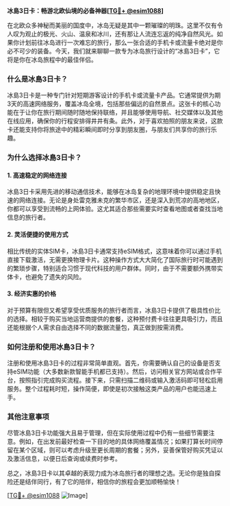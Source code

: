 **冰島3日卡：畅游北欧仙境的必备神器[[TG💪+ @esim1088](https://t.me/s/esim1088)]**

在北欧众多神秘而美丽的国度中，冰岛无疑是其中一颗璀璨的明珠。这里不仅有令人叹为观止的极光、火山、温泉和冰川，还有那让人流连忘返的纯净自然风光。如果你计划前往冰岛进行一次难忘的旅行，那么一张合适的手机卡或流量卡绝对是你必不可少的装备。今天，我们就来聊聊一款专为冰岛旅行设计的“冰島3日卡”，它将是你在冰岛旅程中的最佳伴侣。

### **什么是冰島3日卡？**

冰島3日卡是一种专门针对短期游客设计的手机卡或流量卡产品。它通常提供为期3天的高速网络服务，覆盖冰岛全境，包括那些偏远的自然景点。这张卡的核心功能在于让你在旅行期间随时随地保持联络，并且能够使用导航、社交媒体以及其他在线应用，确保你的行程安排得井井有条。此外，对于喜欢拍照的朋友来说，这款卡还能支持你将旅途中的精彩瞬间即时分享到朋友圈，与朋友们共享你的旅行乐趣。

### **为什么选择冰島3日卡？**

#### **1. 高速稳定的网络连接**
冰島3日卡采用先进的移动通信技术，能够在冰岛复杂的地理环境中提供稳定且快速的网络连接。无论是身处雷克雅未克的繁华市区，还是深入到荒凉的高地地区，你都可以享受到流畅的上网体验。这尤其适合那些需要实时查看地图或者查找当地信息的旅行者。

#### **2. 灵活便捷的使用方式**
相比传统的实体SIM卡，冰島3日卡通常支持eSIM格式，这意味着你可以通过手机直接下载激活，无需更换物理卡片。这种操作方式大大简化了国际旅行时可能遇到的繁琐步骤，特别适合习惯于现代科技的用户群体。同时，由于不需要额外携带实体卡，也避免了遗失的风险。

#### **3. 经济实惠的价格**
对于预算有限但又希望享受优质服务的旅行者而言，冰島3日卡提供了极具性价比的选择。相较于购买当地运营商提供的套餐，这种预付费卡往往更具吸引力，而且还能根据个人需求自由选择不同的数据流量包，真正做到按需消费。

### **如何注册和使用冰島3日卡？**

注册和使用冰島3日卡的过程非常简单直观。首先，你需要确认自己的设备是否支持eSIM功能（大多数新款智能手机都已支持）。然后，访问相关官方网站或合作平台，按照指引完成购买流程。接下来，只需扫描二维码或输入激活码即可轻松启用服务。整个过程耗时短，操作简便，即使是初次接触这类产品的用户也能迅速上手。

### **其他注意事项**

尽管冰島3日卡功能强大且易于管理，但在实际使用过程中仍有一些细节需要注意。例如，在出发前最好检查一下目的地的具体网络覆盖情况；如果打算长时间停留在某个区域，则可以考虑升级至更长周期的套餐；另外，妥善保管好购买凭证以及激活信息，以便日后查询或续费时参考。

总之，冰島3日卡以其卓越的表现力成为冰岛旅行者的理想之选。无论你是独自探险还是结伴同行，有了它的陪伴，相信你的旅程会更加顺畅愉快！

[[TG💪+ @esim1088](https://t.me/s/esim1088) ![Image](https://i.postimg.cc/4NQfJmqS/Snipaste-2025-05-13-00-14-12.png)]